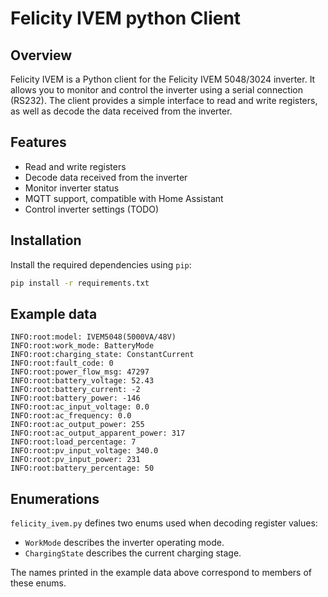 # Felicity IVEM python Client

## Overview

Felicity IVEM is a Python client for the Felicity IVEM 5048/3024 inverter. It allows you to monitor and control the inverter using a serial connection (RS232). The client provides a simple interface to read and write registers, as well as decode the data received from the inverter.

## Features

- Read and write registers
- Decode data received from the inverter
- Monitor inverter status
- MQTT support, compatible with Home Assistant
- Control inverter settings (TODO)

## Installation

Install the required dependencies using `pip`:

```bash
pip install -r requirements.txt
```

## Example data

```
INFO:root:model: IVEM5048(5000VA/48V)
INFO:root:work_mode: BatteryMode
INFO:root:charging_state: ConstantCurrent
INFO:root:fault_code: 0
INFO:root:power_flow_msg: 47297
INFO:root:battery_voltage: 52.43
INFO:root:battery_current: -2
INFO:root:battery_power: -146
INFO:root:ac_input_voltage: 0.0
INFO:root:ac_frequency: 0.0
INFO:root:ac_output_power: 255
INFO:root:ac_output_apparent_power: 317
INFO:root:load_percentage: 7
INFO:root:pv_input_voltage: 340.0
INFO:root:pv_input_power: 231
INFO:root:battery_percentage: 50
```

## Enumerations

`felicity_ivem.py` defines two enums used when decoding register values:

- `WorkMode` describes the inverter operating mode.
- `ChargingState` describes the current charging stage.

The names printed in the example data above correspond to members of these
enums.